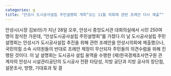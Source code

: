 ```yaml
---
categories: g
title: "안성시 도시공사설립 주민설명회 개최“오는 11월 의회에 관련 조례안 다시 제출”"
---
```

안성시(시장 김보라)가 지난 28일 오후, 안성시 중앙도서관 대회의실에서 시민 250여명이 참석한 가운데, “안성도시공사설립 주민설명회”를 가졌다.이 날 도시공사설립 주민설명회는 안성시가 도시공사설립 추진을 위해 관련 조례안을 안성시의회에 제출했으나, 국민의힘 소속 시의원들의 반대로 조례안 제정이 무산되자 주민들의 의견수렴을 위해 진행된 것이다. 이 날 설명회는 도시공사 설립 용역을 수행한 (재)한국경제조사연구원 관계자의 안성시 시설관리공단의 도시공사 전환 타당성, 지방 공단과 지방 공사의 장단점, 설문조사, 방향, 기대효과 및 결